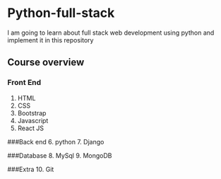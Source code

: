 # Python-full-stack
I am going to learn about full stack web development using python and implement it in this repository

## Course overview
### Front End
1. HTML
2. CSS
3. Bootstrap
4. Javascript
5. React JS

###Back end
6. python
7. Django

###Database
8. MySql
9. MongoDB

###Extra
10. Git
